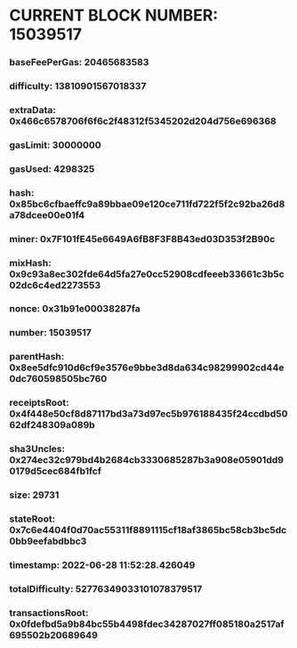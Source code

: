 # CURRENT BLOCK NUMBER: 15039517

### baseFeePerGas: 20465683583
### difficulty: 13810901567018337
### extraData: 0x466c6578706f6f6c2f48312f5345202d204d756e696368
### gasLimit: 30000000
### gasUsed: 4298325
### hash: 0x85bc6cfbaeffc9a89bbae09e120ce711fd722f5f2c92ba26d8a78dcee00e01f4
### miner: 0x7F101fE45e6649A6fB8F3F8B43ed03D353f2B90c
### mixHash: 0x9c93a8ec302fde64d5fa27e0cc52908cdfeeeb33661c3b5c02dc6c4ed2273553
### nonce: 0x31b91e00038287fa
### number: 15039517
### parentHash: 0x8ee5dfc910d6cf9e3576e9bbe3d8da634c98299902cd44e0dc760598505bc760
### receiptsRoot: 0x4f448e50cf8d87117bd3a73d97ec5b976188435f24ccdbd5062df248309a089b
### sha3Uncles: 0x274ec32c979bd4b2684cb3330685287b3a908e05901dd90179d5cec684fb1fcf
### size: 29731
### stateRoot: 0x7c6e4404f0d70ac55311f8891115cf18af3865bc58cb3bc5dc0bb9eefabdbbc3
### timestamp: 2022-06-28 11:52:28.426049
### totalDifficulty: 52776349033101078379517
### transactionsRoot: 0x0fdefbd5a9b84bc55b4498fdec34287027ff085180a2517af695502b20689649
